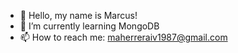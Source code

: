 - 👋 Hello, my name is Marcus!
- 🌱 I’m currently learning MongoDB
- 📫 How to reach me: maherreraiv1987@gmail.com
